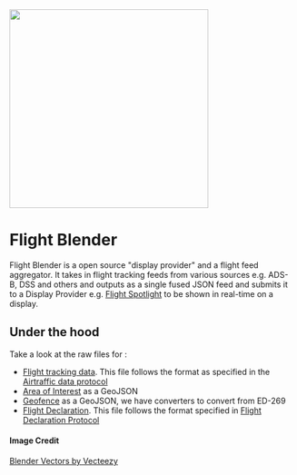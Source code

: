 <img src="https://i.imgur.com/YIfAsfV.jpg" width="350">

# Flight Blender

Flight Blender is a open source "display provider" and a flight feed aggregator. It takes in flight tracking feeds from various sources e.g. ADS-B, DSS and others and outputs as a single fused JSON feed and submits it to a Display Provider e.g. [Flight Spotlight](https://github.com/openskies-sh/flight-spotlight) to be shown in real-time on a display.

## Under the hood

Take a look at the raw files for :

- [Flight tracking data](https://github.com/openskies-sh/flight-blender/blob/master/importers/air_traffic/micro_flight_data_single.json). This file follows the format as specified in the [Airtraffic data protocol](https://github.com/openskies-sh/airtraffic-data-protocol-development/blob/master/Airtraffic-Data-Protocol.md) 
- [Area of Interest](https://github.com/openskies-sh/flight-blender/blob/master/importers/aoi_geo_fence/aoi.geojson) as a GeoJSON
- [Geofence](https://github.com/openskies-sh/flight-blender/blob/master/importers/aoi_geo_fence/geo_fence.geojson) as a GeoJSON, we have converters to convert from ED-269
- [Flight Declaration](https://github.com/openskies-sh/flight-blender/blob/master/importers/flight_declarations/flight-1.json). This file follows the format specified in [Flight Declaration Protocol](https://github.com/openskies-sh/flight-declaration-protocol-development)

#### Image Credit

<a href="https://www.vecteezy.com/free-vector/blender">Blender Vectors by Vecteezy</a>